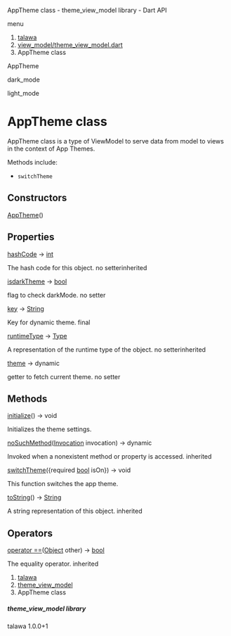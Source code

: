 




AppTheme class - theme\_view\_model library - Dart API







menu

1. [talawa](../index.html)
2. [view\_model/theme\_view\_model.dart](../file-___home_harshil_Desktop_open-source_palisadoes_talawa_lib_view_model_theme_view_model/)
3. AppTheme class

AppTheme


dark\_mode

light\_mode




# AppTheme class


AppTheme class is a type of ViewModel to serve data from model to views in the context of App Themes.

Methods include:

* `switchTheme`

## Constructors

[AppTheme](../file-___home_harshil_Desktop_open-source_palisadoes_talawa_lib_view_model_theme_view_model/AppTheme/AppTheme.html)()




## Properties

[hashCode](https://api.flutter.dev/flutter/dart-core/Object/hashCode.html)
→ [int](https://api.flutter.dev/flutter/dart-core/int-class.html)

The hash code for this object.
no setterinherited

[isdarkTheme](../file-___home_harshil_Desktop_open-source_palisadoes_talawa_lib_view_model_theme_view_model/AppTheme/isdarkTheme.html)
→ [bool](https://api.flutter.dev/flutter/dart-core/bool-class.html)

flag to check darkMode.
no setter

[key](../file-___home_harshil_Desktop_open-source_palisadoes_talawa_lib_view_model_theme_view_model/AppTheme/key.html)
→ [String](https://api.flutter.dev/flutter/dart-core/String-class.html)

Key for dynamic theme.
final

[runtimeType](https://api.flutter.dev/flutter/dart-core/Object/runtimeType.html)
→ [Type](https://api.flutter.dev/flutter/dart-core/Type-class.html)

A representation of the runtime type of the object.
no setterinherited

[theme](../file-___home_harshil_Desktop_open-source_palisadoes_talawa_lib_view_model_theme_view_model/AppTheme/theme.html)
→ dynamic

getter to fetch current theme.
no setter



## Methods

[initialize](../file-___home_harshil_Desktop_open-source_palisadoes_talawa_lib_view_model_theme_view_model/AppTheme/initialize.html)()
→ void


Initializes the theme settings.

[noSuchMethod](https://api.flutter.dev/flutter/dart-core/Object/noSuchMethod.html)([Invocation](https://api.flutter.dev/flutter/dart-core/Invocation-class.html) invocation)
→ dynamic


Invoked when a nonexistent method or property is accessed.
inherited

[switchTheme](../file-___home_harshil_Desktop_open-source_palisadoes_talawa_lib_view_model_theme_view_model/AppTheme/switchTheme.html)({required [bool](https://api.flutter.dev/flutter/dart-core/bool-class.html) isOn})
→ void


This function switches the app theme.

[toString](https://api.flutter.dev/flutter/dart-core/Object/toString.html)()
→ [String](https://api.flutter.dev/flutter/dart-core/String-class.html)


A string representation of this object.
inherited



## Operators

[operator ==](https://api.flutter.dev/flutter/dart-core/Object/operator_equals.html)([Object](https://api.flutter.dev/flutter/dart-core/Object-class.html) other)
→ [bool](https://api.flutter.dev/flutter/dart-core/bool-class.html)


The equality operator.
inherited



 


1. [talawa](../index.html)
2. [theme\_view\_model](../file-___home_harshil_Desktop_open-source_palisadoes_talawa_lib_view_model_theme_view_model/)
3. AppTheme class

##### theme\_view\_model library





talawa
1.0.0+1






